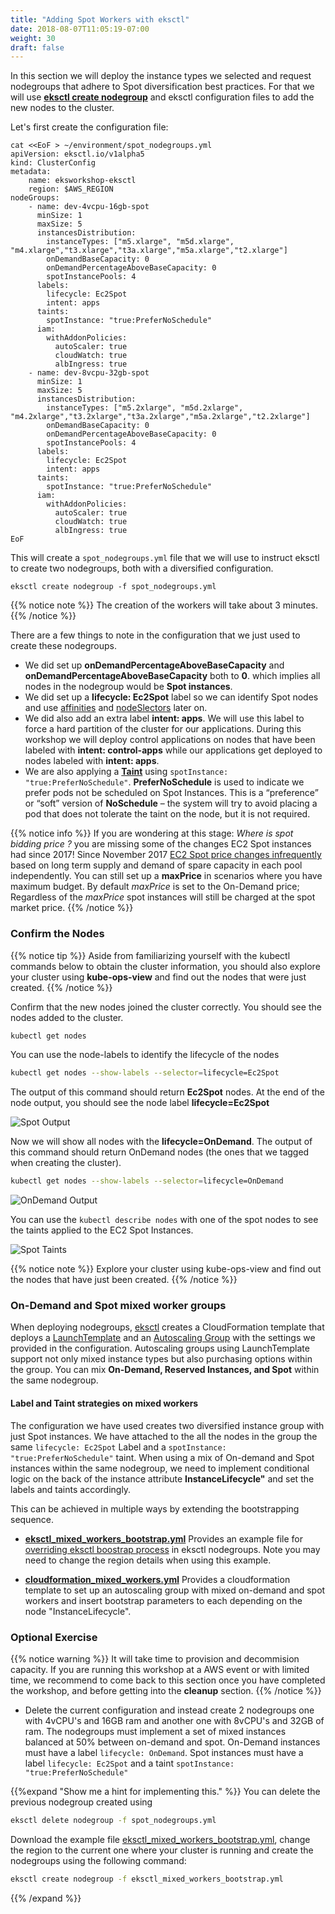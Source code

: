 ```yaml
---
title: "Adding Spot Workers with eksctl"
date: 2018-08-07T11:05:19-07:00
weight: 30
draft: false
---
```


In this section we will deploy the instance types we selected and request nodegroups that adhere to Spot diversification best practices. For that we will use **[eksctl create nodegroup](https://eksctl.io/usage/managing-nodegroups/)** and eksctl configuration files to add the new nodes to the cluster.

Let's first create the configuration file:
```
cat <<EoF > ~/environment/spot_nodegroups.yml
apiVersion: eksctl.io/v1alpha5
kind: ClusterConfig
metadata:
    name: eksworkshop-eksctl
    region: $AWS_REGION
nodeGroups:
    - name: dev-4vcpu-16gb-spot
      minSize: 1
      maxSize: 5
      instancesDistribution:
        instanceTypes: ["m5.xlarge", "m5d.xlarge", "m4.xlarge","t3.xlarge","t3a.xlarge","m5a.xlarge","t2.xlarge"] 
        onDemandBaseCapacity: 0
        onDemandPercentageAboveBaseCapacity: 0
        spotInstancePools: 4
      labels:
        lifecycle: Ec2Spot
        intent: apps
      taints:
        spotInstance: "true:PreferNoSchedule"
      iam:
        withAddonPolicies:
          autoScaler: true
          cloudWatch: true
          albIngress: true
    - name: dev-8vcpu-32gb-spot
      minSize: 1
      maxSize: 5
      instancesDistribution:
        instanceTypes: ["m5.2xlarge", "m5d.2xlarge", "m4.2xlarge","t3.2xlarge","t3a.2xlarge","m5a.2xlarge","t2.2xlarge"] 
        onDemandBaseCapacity: 0
        onDemandPercentageAboveBaseCapacity: 0
        spotInstancePools: 4
      labels:
        lifecycle: Ec2Spot
        intent: apps
      taints:
        spotInstance: "true:PreferNoSchedule"
      iam:
        withAddonPolicies:
          autoScaler: true
          cloudWatch: true
          albIngress: true
EoF
```

This will create a `spot_nodegroups.yml` file that we will use to instruct eksctl to create two nodegroups, both with a diversified configuration.

```
eksctl create nodegroup -f spot_nodegroups.yml
```

{{% notice note %}}
The creation of the workers will take about 3 minutes.
{{% /notice %}}

There are a few things to note in the configuration that we just used to create these nodegroups.

 * We did set up **onDemandPercentageAboveBaseCapacity** and **onDemandPercentageAboveBaseCapacity** both to **0**. which implies all nodes in the nodegroup would be **Spot instances**.
 * We did set up a **lifecycle: Ec2Spot** label so we can identify Spot nodes and use [affinities](https://kubernetes.io/docs/concepts/configuration/assign-pod-node/) and [nodeSlectors](https://kubernetes.io/docs/concepts/configuration/assign-pod-node/#nodeselector) later on.
 * We did also add an extra label **intent: apps**. We will use this label to force a hard partition
 of the cluster for our applications. During this workshop we will deploy control applications on
 nodes that have been labeled with **intent: control-apps** while our applications get deployed to nodes labeled with **intent: apps**.
 * We are also applying a **[Taint](https://kubernetes.io/docs/concepts/configuration/taint-and-toleration/)** using `spotInstance: "true:PreferNoSchedule"`.  **PreferNoSchedule** is used to indicate we prefer pods not be scheduled on Spot Instances. This is a “preference” or “soft” version of **NoSchedule** – the system will try to avoid placing a pod that does not tolerate the taint on the node, but it is not required.

{{% notice info %}}
If you are wondering at this stage: *Where is spot bidding price ?* you are missing some of the changes EC2 Spot instances had since 2017! Since November 2017 [EC2 Spot price changes infrequently](https://aws.amazon.com/blogs/compute/new-amazon-ec2-spot-pricing/) based on long term supply and demand of spare capacity in each pool independently. You can still set up a **maxPrice** in scenarios where you have maximum budget. By default *maxPrice* is set to the On-Demand price; Regardless of the *maxPrice* spot instances will still be charged at the spot market price.
{{% /notice %}}

### Confirm the Nodes

{{% notice tip %}}
Aside from familiarizing yourself with the kubectl commands below to obtain the cluster information, you should also explore your cluster using **kube-ops-view** and find out the nodes that were just created.
{{% /notice %}}

Confirm that the new nodes joined the cluster correctly. You should see the nodes added to the cluster.

```bash
kubectl get nodes
```

You can use the node-labels to identify the lifecycle of the nodes

```bash
kubectl get nodes --show-labels --selector=lifecycle=Ec2Spot
```

The output of this command should return **Ec2Spot** nodes. At the end of the node output, you should see the node label **lifecycle=Ec2Spot**

![Spot Output](/images/using_ec2_spot_instances_with_eks/spotworkers/spot_get_spot.png)

Now we will show all nodes with the **lifecycle=OnDemand**. The output of this command should return OnDemand nodes (the ones that we tagged when
creating the cluster).

```bash
kubectl get nodes --show-labels --selector=lifecycle=OnDemand
```

![OnDemand Output](/images/using_ec2_spot_instances_with_eks/spotworkers/spot_get_od.png)

You can use the `kubectl describe nodes` with one of the spot nodes to see the taints applied to the EC2 Spot Instances.

![Spot Taints](/images/using_ec2_spot_instances_with_eks/spotworkers/instance_taints.png)

{{% notice note %}}
Explore your cluster using kube-ops-view and find out the nodes that have just been created.
{{% /notice %}}


### On-Demand and Spot mixed worker groups

When deploying nodegroups, [eksctl](https://eksctl.io/usage/managing-nodegroups/) creates a CloudFormation template that deploys a [LaunchTemplate](https://docs.aws.amazon.com/AWSCloudFormation/latest/UserGuide/aws-resource-ec2-launchtemplate.html) and an [Autoscaling Group](https://docs.aws.amazon.com/AWSCloudFormation/latest/UserGuide/aws-properties-as-group.html) with the settings we provided in the configuration. Autoscaling groups using LaunchTemplate support not only mixed instance types but also purchasing options within the group. You can
mix **On-Demand, Reserved Instances, and Spot** within the same nodegroup. 

#### Label and Taint strategies on mixed workers 

The configuration we have used creates two diversified instance group with just Spot instances. We have attached to the all the nodes in the group the same `lifecycle: Ec2Spot` Label and a `spotInstance: "true:PreferNoSchedule"` taint.  When using a mix of On-demand and Spot instances within the same nodegroup, we need to implement conditional logic on the back of the instance attribute **InstanceLifecycle"** and set the labels and taints accordingly.

This can be achieved in multiple ways by extending the bootstrapping sequence.

 * **[eksctl_mixed_workers_bootstrap.yml](spotworkers.files/eksctl_mixed_workers_bootstrap.yml)** Provides an example file for [overriding eksctl boostrap process](https://github.com/weaveworks/eksctl/issues/929) in eksctl nodegroups. Note you may need to change the region details when using this example.


* **[cloudformation_mixed_workers.yml](spotworkers.files/cloudformation_mixed_workers.yml)** Provides a cloudformation template
to set up an autoscaling group with mixed on-demand and spot workers and insert bootstrap parameters to each depending on the node "InstanceLifecycle".


### Optional Exercise

{{% notice warning %}}
It will take time to provision and decommision capacity. If you are running this
workshop at a AWS event or with limited time, we recommend to come back to this section once you have 
completed the workshop, and before getting into the **cleanup** section.
{{% /notice %}}

 * Delete the current configuration and instead create 2 nodegroups one with 4vCPU's and 16GB ram and another one with 8vCPU's and 32GB of ram. The nodegroups must implement a set of mixed instances balanced at 50% between on-demand and spot. On-Demand instances must have a label `lifecycle: OnDemand`. Spot instances must have a label `lifecycle: Ec2Spot` and a taint `spotInstance: "true:PreferNoSchedule"`

{{%expand "Show me a hint for implementing this." %}}
You can delete the previous nodegroup created using  

```bash
eksctl delete nodegroup -f spot_nodegroups.yml
```

Download the example file [eksctl_mixed_workers_bootstrap.yml](spotworkers.files/eksctl_mixed_workers_bootstrap.yml), change the region to the current one where 
your cluster is running and create the nodegroups using the following command:

```bash
eksctl create nodegroup -f eksctl_mixed_workers_bootstrap.yml
```
{{% /expand %}}









